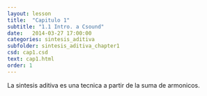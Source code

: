 ```yaml
---
layout: lesson 
title:  "Capitulo 1"
subtitle: "1.1 Intro. a Csound"
date:   2014-03-27 17:00:00
categories: sintesis_aditiva 
subfolder: sintesis_aditiva_chapter1
csd: cap1.csd
text: cap1.html
order: 1
---
```

La sintesis aditiva es una tecnica a partir de la suma de armonicos.
